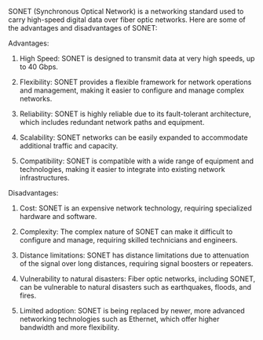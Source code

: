 SONET (Synchronous Optical Network) is a networking standard used to carry high-speed digital data over fiber optic networks. Here are some of the advantages and disadvantages of SONET:

Advantages:
1. High Speed: SONET is designed to transmit data at very high speeds, up to 40 Gbps.

2. Flexibility: SONET provides a flexible framework for network operations and management, making it easier to configure and manage complex networks.

3. Reliability: SONET is highly reliable due to its fault-tolerant architecture, which includes redundant network paths and equipment.

4. Scalability: SONET networks can be easily expanded to accommodate additional traffic and capacity.

5. Compatibility: SONET is compatible with a wide range of equipment and technologies, making it easier to integrate into existing network infrastructures.

Disadvantages:
1. Cost: SONET is an expensive network technology, requiring specialized hardware and software.

2. Complexity: The complex nature of SONET can make it difficult to configure and manage, requiring skilled technicians and engineers.

3. Distance limitations: SONET has distance limitations due to attenuation of the signal over long distances, requiring signal boosters or repeaters.

4. Vulnerability to natural disasters: Fiber optic networks, including SONET, can be vulnerable to natural disasters such as earthquakes, floods, and fires.

5. Limited adoption: SONET is being replaced by newer, more advanced networking technologies such as Ethernet, which offer higher bandwidth and more flexibility.
